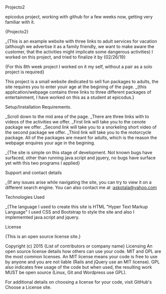 Projecto2

epicodus project, working with github for a few weeks now, getting very familiar with it.

{Projecto2}

_{This is an example website with three links to adult services for vacation (although we advertise it as a family friendly, we want to make aware the customer, that the activities might implicate some dangerous activities) I worked on this project, and tried to finalize it by {02/26/19} 

{For this 8th week project I worked on it my self, without a pair as a solo project is required}

This project is a small website dedicated to sell fun packages to adults, the site requires you to enter youir age at the begining of the page. 
_{this application/webpage contains three links to three different packages of entertainment, I have worked on this as a student at epicodus.}

Setup/Installation Requirements.

_Scroll down to the mid area of the page.
_There are three links with to videos of the activities we offer.
_First link will take you to the cenote package we offer.
_Second link will take you to a snorkeling short video of the second package we offer.
_Third link will take you to the motorcycle package. All of the packages are meant for adults, which is the reason the webpage enquires your age in the begining.

_{The site is simple on this stage of development. Not known bugs have surfaced, other than running java.script and jquery, no bugs have surface yet with this two programs I applied}

Support and contact details

_{If any issues arise while navigating the site, you can try to view it on a different search engine. You can also contact me at :askotala@yahoo.com

Technologies Used

_{The language I used to create this site is HTML "Hyper Text Markup Language" I used CSS and Bootstrap to style the site and also I implememted java.script and jquery.

License

{This is an open source license site.}

Copyright (c) 2015 {List of contributors or company name} Licensing An open source license details how others can use your code. MIT and GPL are the most common licenses. An MIT license means your code is free to use by anyone and you are not liable (Rails and jQuery use an MIT license). GPL also indicates free usage of the code but when used, the resulting work MUST be open source (Linux, Git and Wordpress use GPL).

For additional details on choosing a license for your code, visit GitHub's Choose a License site.
